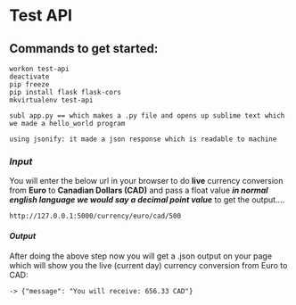 # Test API

## Commands to get started:

```
workon test-api
deactivate 
pip freeze
pip install flask flask-cors
mkvirtualenv test-api
```

```
subl app.py == which makes a .py file and opens up sublime text which we made a hello_world program

using jsonify: it made a json response which is readable to machine 
```

### ***Input***

You will enter the below url in your browser to do **live** currency conversion from **Euro** to **Canadian Dollars (CAD)** and pass a float value ***in normal english language we would say a decimal point value*** to get the output....

```
http://127.0.0.1:5000/currency/euro/cad/500
```

#### ***Output***

After doing the above step now you will get a .json output on your page which will show you the live (current day) currency conversion from Euro to CAD:

```
-> {"message": "You will receive: 656.33 CAD"}
```

